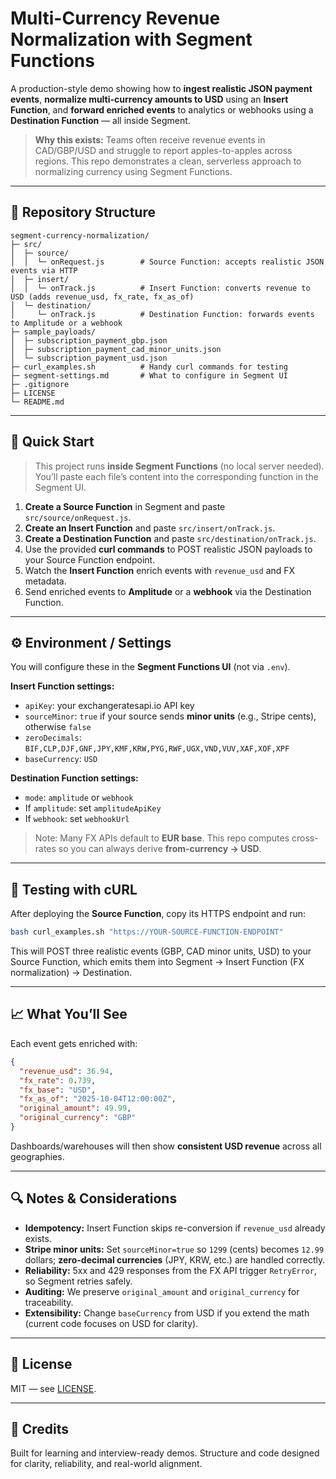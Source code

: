 # Multi-Currency Revenue Normalization with Segment Functions

A production-style demo showing how to **ingest realistic JSON payment events**, **normalize multi-currency amounts to USD** using an **Insert Function**, and **forward enriched events** to analytics or webhooks using a **Destination Function** — all inside Segment.

> **Why this exists:** Teams often receive revenue events in CAD/GBP/USD and struggle to report apples-to-apples across regions. This repo demonstrates a clean, serverless approach to normalizing currency using Segment Functions.

---

## 🧱 Repository Structure

```
segment-currency-normalization/
├─ src/
│  ├─ source/
│  │  └─ onRequest.js        # Source Function: accepts realistic JSON events via HTTP
│  ├─ insert/
│  │  └─ onTrack.js          # Insert Function: converts revenue to USD (adds revenue_usd, fx_rate, fx_as_of)
│  └─ destination/
│     └─ onTrack.js          # Destination Function: forwards events to Amplitude or a webhook
├─ sample_payloads/
│  ├─ subscription_payment_gbp.json
│  ├─ subscription_payment_cad_minor_units.json
│  └─ subscription_payment_usd.json
├─ curl_examples.sh          # Handy curl commands for testing
├─ segment-settings.md       # What to configure in Segment UI
├─ .gitignore
├─ LICENSE
└─ README.md
```

---

## 🚀 Quick Start

> This project runs **inside Segment Functions** (no local server needed). You’ll paste each file’s content into the corresponding function in the Segment UI.

1. **Create a Source Function** in Segment and paste `src/source/onRequest.js`.
2. **Create an Insert Function** and paste `src/insert/onTrack.js`.
3. **Create a Destination Function** and paste `src/destination/onTrack.js`.
4. Use the provided **curl commands** to POST realistic JSON payloads to your Source Function endpoint.
5. Watch the **Insert Function** enrich events with `revenue_usd` and FX metadata.
6. Send enriched events to **Amplitude** or a **webhook** via the Destination Function.

---

## ⚙️ Environment / Settings

You will configure these in the **Segment Functions UI** (not via `.env`).

**Insert Function settings:**
- `apiKey`: your exchangeratesapi.io API key
- `sourceMinor`: `true` if your source sends **minor units** (e.g., Stripe cents), otherwise `false`
- `zeroDecimals`: `BIF,CLP,DJF,GNF,JPY,KMF,KRW,PYG,RWF,UGX,VND,VUV,XAF,XOF,XPF`
- `baseCurrency`: `USD`

**Destination Function settings:**
- `mode`: `amplitude` or `webhook`
- If `amplitude`: set `amplitudeApiKey`
- If `webhook`: set `webhookUrl`

> Note: Many FX APIs default to **EUR base**. This repo computes cross-rates so you can always derive **from-currency → USD**.

---

## 🧪 Testing with cURL

After deploying the **Source Function**, copy its HTTPS endpoint and run:

```bash
bash curl_examples.sh "https://YOUR-SOURCE-FUNCTION-ENDPOINT"
```

This will POST three realistic events (GBP, CAD minor units, USD) to your Source Function, which emits them into Segment → Insert Function (FX normalization) → Destination.

---

## 📈 What You’ll See

Each event gets enriched with:

```json
{
  "revenue_usd": 36.94,
  "fx_rate": 0.739,
  "fx_base": "USD",
  "fx_as_of": "2025-10-04T12:00:00Z",
  "original_amount": 49.99,
  "original_currency": "GBP"
}
```

Dashboards/warehouses will then show **consistent USD revenue** across all geographies.

---

## 🔍 Notes & Considerations

- **Idempotency:** Insert Function skips re-conversion if `revenue_usd` already exists.
- **Stripe minor units:** Set `sourceMinor=true` so `1299` (cents) becomes `12.99` dollars; **zero-decimal currencies** (JPY, KRW, etc.) are handled correctly.
- **Reliability:** 5xx and 429 responses from the FX API trigger `RetryError`, so Segment retries safely.
- **Auditing:** We preserve `original_amount` and `original_currency` for traceability.
- **Extensibility:** Change `baseCurrency` from USD if you extend the math (current code focuses on USD for clarity).

---

## 📄 License

MIT — see [LICENSE](./LICENSE).

---

## 🙌 Credits

Built for learning and interview-ready demos. Structure and code designed for clarity, reliability, and real-world alignment.
